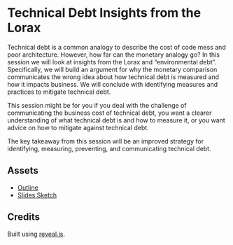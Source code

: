 # Technical Debt Insights from the Lorax

Technical debt is a common analogy to describe the cost of code mess and poor architecture. However, how far can the monetary analogy go? In this session we will look at insights from the Lorax and “environmental debt”. Specifically, we will build an argument for why the monetary comparison communicates the wrong idea about how technical debt is measured and how it impacts business. We will conclude with identifying measures and practices to mitigate technical debt.

This session might be for you if you deal with the challenge of communicating the business cost of technical debt, you want a clearer understanding of what technical debt is and how to measure it, or you want advice on how to mitigate against technical debt.

The key takeaway from this session will be an improved strategy for identifying, measuring, preventing, and communicating technical debt.

## Assets

* [Outline](assets/outline.md)
* [Slides Sketch](assets/slides-sketch.md)

## Credits

Built using [reveal.js](https://github.com/hakimel/reveal.js).

